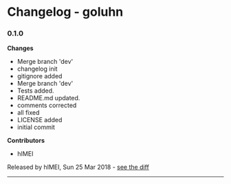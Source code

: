 # Changelog - goluhn

### 0.1.0

__Changes__

- Merge branch 'dev'
- changelog init
- gitignore added
- Merge branch 'dev'
- Tests added.
- README.md updated.
- comments corrected
- all fixed
- LICENSE added
- initial commit

__Contributors__

- hIMEI

Released by hIMEI, Sun 25 Mar 2018 -
[see the diff](https://github.com/hIMEI29A/goluhn/goluhn/compare/702dd88d159116253ebad8e3422ecaea0142df65...0.1.0#diff)
______________


